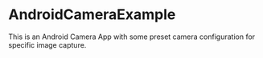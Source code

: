 # AndroidCameraExample


This is an Android Camera App with some preset camera configuration for specific image capture.

